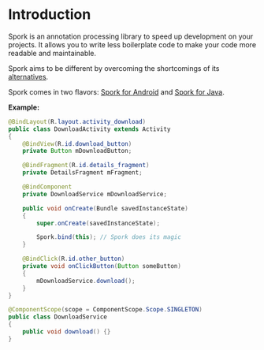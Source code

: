 # Introduction

Spork is an annotation processing library to speed up development on your projects.
It allows you to write less boilerplate code to make your code more readable and maintainable.

Spork aims to be different by overcoming the shortcomings of its [alternatives](/about/comparison).

Spork comes in two flavors: [Spork for Android](https://github.com/SporkLibrary/Spork-Android) and [Spork for Java](https://github.com/SporkLibrary/Spork).

**Example:**

```java
@BindLayout(R.layout.activity_download)
public class DownloadActivity extends Activity
{
	@BindView(R.id.download_button)
	private Button mDownloadButton;

	@BindFragment(R.id.details_fragment)
	private DetailsFragment mFragment;

	@BindComponent
	private DownloadService mDownloadService;

	public void onCreate(Bundle savedInstanceState)
	{
		super.onCreate(savedInstanceState);

		Spork.bind(this); // Spork does its magic
	}

	@BindClick(R.id.other_button)
	private void onClickButton(Button someButton)
	{
		mDownloadService.download();
	}
}

@ComponentScope(scope = ComponentScope.Scope.SINGLETON)
public class DownloadService
{
	public void download() {}
}
```